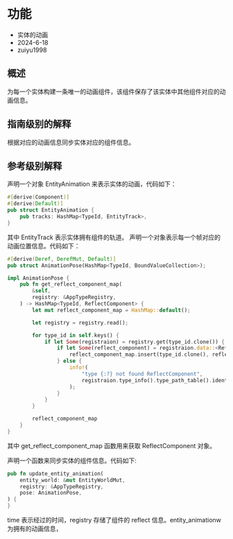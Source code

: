 # 功能

- 实体的动画
- 2024-6-18
- zuiyu1998

## 概述

为每一个实体构建一条唯一的动画组件，该组件保存了该实体中其他组件对应的动画信息。

## 指南级别的解释

根据对应的动画信息同步实体对应的组件信息。

## 参考级别解释

声明一个对象 EntityAnimation 来表示实体的动画，代码如下：

```rust
#[derive(Component)]
#[derive(Default)]
pub struct EntityAnimation {
    pub tracks: HashMap<TypeId, EntityTrack>,
}

```

其中 EntityTrack 表示实体拥有组件的轨道。
声明一个对象表示每一个帧对应的动画位置信息。代码如下：

```rust
#[derive(Deref, DerefMut, Default)]
pub struct AnimationPose(HashMap<TypeId, BoundValueCollection>);

impl AnimationPose {
    pub fn get_reflect_component_map(
        &self,
        registry: &AppTypeRegistry,
    ) -> HashMap<TypeId, ReflectComponent> {
        let mut reflect_component_map = HashMap::default();

        let registry = registry.read();

        for type_id in self.keys() {
            if let Some(registraion) = registry.get(type_id.clone()) {
                if let Some(reflect_component) = registraion.data::<ReflectComponent>() {
                    reflect_component_map.insert(type_id.clone(), reflect_component.clone());
                } else {
                    info!(
                        "type {:?} not found ReflectComponent",
                        registraion.type_info().type_path_table().ident()
                    );
                }
            }
        }

        reflect_component_map
    }
}

```

其中 get_reflect_component_map 函数用来获取 ReflectComponent 对象。

声明一个函数来同步实体的组件信息。代码如下:

```rust
pub fn update_entity_animation(
    entity_world: &mut EntityWorldMut,
    registry: &AppTypeRegistry,
    pose: AnimationPose,
) {
}
```

time 表示经过的时间，registry 存储了组件的 reflect 信息。entity_animationw 为拥有的动画信息，
